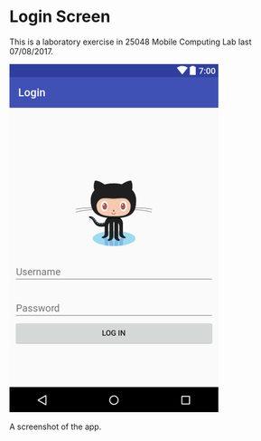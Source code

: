 Login Screen
==

This is a laboratory exercise in 25048 Mobile Computing Lab last 07/08/2017.

![](figure/login-screen.png)

A screenshot of the app.
